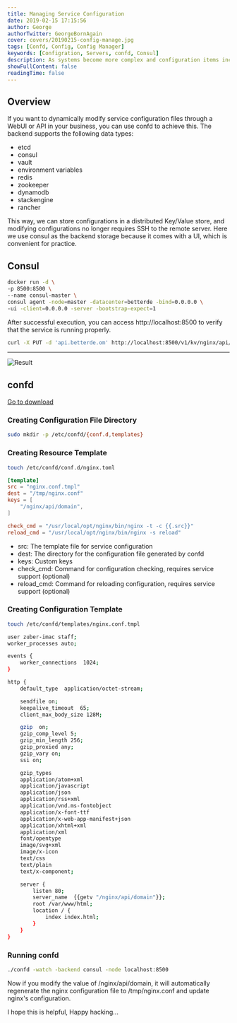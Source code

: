 ```yaml
---
title: Managing Service Configuration
date: 2019-02-15 17:15:56
author: George
authorTwitter: GeorgeBornAgain
cover: covers/20190215-config-manage.jpg
tags: [Confd, Config, Config Manager]
keywords: [Configration, Servers, confd, Consul]
description: As systems become more complex and configuration items increase, configuration management becomes cumbersome on one hand, and redeploying after configuration changes becomes equally painful on the other. At this point, a centralized configuration management system is needed to provide unified configuration management and automatic distribution of configuration changes for timely effect.
showFullContent: false
readingTime: false
---
```


## Overview

If you want to dynamically modify service configuration files through a WebUI or API in your business, you can use confd to achieve this. The backend supports the following data types:

* etcd
* consul
* vault
* environment variables
* redis
* zookeeper
* dynamodb
* stackengine
* rancher

This way, we can store configurations in a distributed Key/Value store, and modifying configurations no longer requires SSH to the remote server. Here we use consul as the backend storage because it comes with a UI, which is convenient for practice.

## Consul

```bash Running a consul container
docker run -d \
-p 8500:8500 \
--name consul-master \
consul agent -node=master -datacenter=betterde -bind=0.0.0.0 \
-ui -client=0.0.0.0 -server -bootstrap-expect=1
```

After successful execution, you can access http://localhost:8500 to verify that the service is running properly.

```bash Adding configuration to consul
curl -X PUT -d 'api.betterde.om' http://localhost:8500/v1/kv/nginx/api/domain
```
---

![Result](/article/consul.png)

## confd

[Go to download](https://github.com/kelseyhightower/confd/releases)

### Creating Configuration File Directory

```bash
sudo mkdir -p /etc/confd/{conf.d,templates}
```

### Creating Resource Template

```bash
touch /etc/confd/conf.d/nginx.toml
```

```conf Write the following content
[template]
src = "nginx.conf.tmpl"
dest = "/tmp/nginx.conf"
keys = [
    "/nginx/api/domain",
]

check_cmd = "/usr/local/opt/nginx/bin/nginx -t -c {{.src}}"
reload_cmd = "/usr/local/opt/nginx/bin/nginx -s reload"
```

* src: The template file for service configuration
* dest: The directory for the configuration file generated by confd
* keys: Custom keys
* check_cmd: Command for configuration checking, requires service support (optional)
* reload_cmd: Command for reloading configuration, requires service support (optional)

### Creating Configuration Template

```bash
touch /etc/confd/templates/nginx.conf.tmpl
```

```bash Write the following configuration
user zuber-imac staff;
worker_processes auto;

events {
    worker_connections  1024;
}

http {
    default_type  application/octet-stream;

    sendfile on;
    keepalive_timeout  65;
    client_max_body_size 128M;

    gzip  on;
    gzip_comp_level 5;
    gzip_min_length 256;
    gzip_proxied any;
    gzip_vary on;
    ssi on;

    gzip_types
    application/atom+xml
    application/javascript
    application/json
    application/rss+xml
    application/vnd.ms-fontobject
    application/x-font-ttf
    application/x-web-app-manifest+json
    application/xhtml+xml
    application/xml
    font/opentype
    image/svg+xml
    image/x-icon
    text/css
    text/plain
    text/x-component;

    server {
        listen 80;
        server_name  {{getv "/nginx/api/domain"}};
        root /var/www/html;
        location / {
            index index.html;
        }
    }
}
```

### Running confd

```bash
./confd -watch -backend consul -node localhost:8500
```

Now if you modify the value of /nginx/api/domain, it will automatically regenerate the nginx configuration file to /tmp/nginx.conf and update nginx's configuration.

I hope this is helpful, Happy hacking...